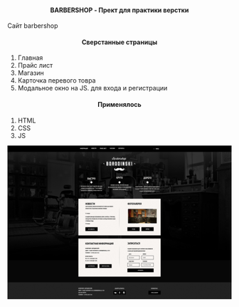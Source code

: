
<h4 align="center">BARBERSHOP - Прект для практики верстки</h4>
<p>Сайт barbershop</p>


<h4 align="center">Сверстанные страницы</h4>
  <ol>
      <li>Главная</li>
      <li>Прайс лист</li>
      <li>Магазин </li>
      <li>Карточка перевого товра </li>
      <li>Модальное окно на JS. для входа и регистрации</li>
  </ol>

<h4 align="center">Применялось</h4>

  <ol>
      <li>HTML</li>
      <li>CSS</li>
      <li>JS</li>
  </ol>


![alt text](screenshots/filename.jpg "Описание будет тут")

<!-- <h4 align="center">В играх применяется:</h4>

* [Python 3.9](https://www.python.org/downloads/release/python-369/)
* [Django 3](https://www.djangoproject.com/) как основной фреймворк для бекенда


<h3 align="center">Программа Курса</h4>

<h6><div>Прект № 1</div></h6>
   <li>Форма обратной связи JS + Django</li>
   <h5><div>Описание</div></h5> -->
